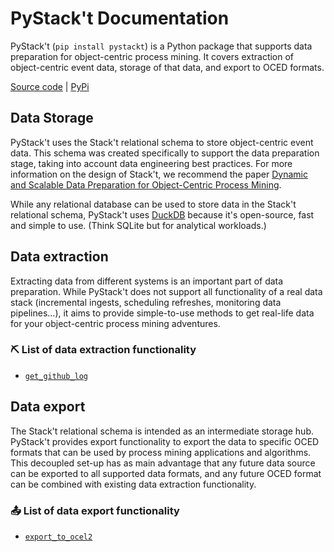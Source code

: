 # PyStack't Documentation

PyStack't (`pip install pystackt`) is a Python package that supports data preparation for object-centric process mining. It covers extraction of object-centric event data, storage of that data, and export to OCED formats.

[Source code](https://github.com/LienBosmans/pystackt) | [PyPi](https://pypi.org/project/pystackt/)


## Data Storage

PyStack't uses the Stack't relational schema to store object-centric event data. This schema was created specifically to support the data preparation stage, taking into account data engineering best practices. For more information on the design of Stack't, we recommend the paper [Dynamic and Scalable Data Preparation for Object-Centric Process Mining](https://arxiv.org/abs/2410.00596).

While any relational database can be used to store data in the Stack't relational schema, PyStack't uses [DuckDB](https://duckdb.org/) because it's open-source, fast and simple to use. (Think SQLite but for analytical workloads.)


## Data extraction

Extracting data from different systems is an important part of data preparation. While PyStack't does not support all functionality of a real data stack (incremental ingests, scheduling refreshes, monitoring data pipelines...), it aims to provide simple-to-use methods to get real-life data for your object-centric process mining adventures.

### ⛏️ List of data extraction functionality
- [`get_github_log`](extract/get_github_log.md)


## Data export

The Stack't relational schema is intended as an intermediate storage hub. PyStack't provides export functionality to export the data to specific OCED formats that can be used by process mining applications and algorithms. This decoupled set-up has as main advantage that any future data source can be exported to all supported data formats, and any future OCED format can be combined with existing data extraction functionality.

### 📤 List of data export functionality
- [`export_to_ocel2`](export/export_to_ocel2.md)

